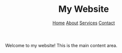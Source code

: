 <!DOCTYPE html>
<html lang="en">
<head>
    <meta charset="UTF-8">
    <meta name="viewport" content="width=device-width, initial-scale=1.0">

</head>
<body>
    <header>
        <h1>My Website</h1>
        <nav>
            <a href="#home">Home</a>
            <a href="#about">About</a>
            <a href="#services">Services</a>
            <a href="#contact">Contact</a>
        </nav>
    </header>

 <main>
        <p>Welcome to my website! This is the main content area.</p>
    </main>
</body>
</html>

